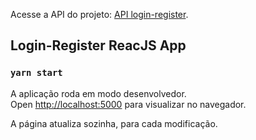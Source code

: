 Acesse a API do projeto: [API login-register](https://github.com/gabriel-lucena/login-register-api).

## Login-Register ReacJS App


### `yarn start`

A aplicação roda em modo desenvolvedor.<br />
Open [http://localhost:5000](http://localhost:5000) para visualizar no navegador.

A página atualiza sozinha, para cada modificação.<br />
